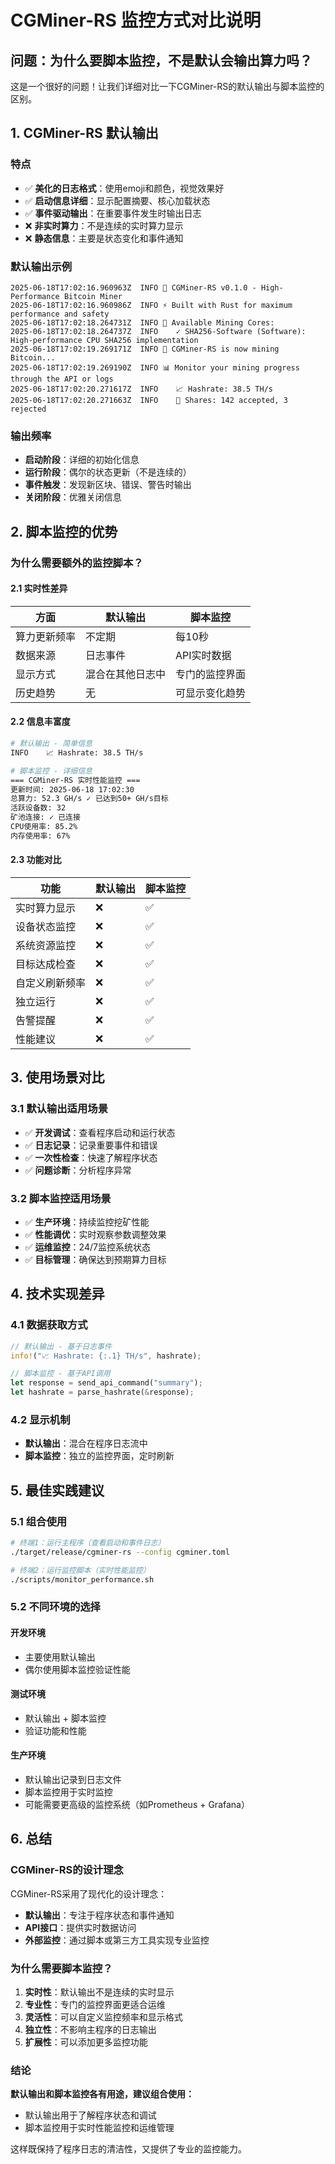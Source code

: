 # CGMiner-RS 监控方式对比说明

## 问题：为什么要脚本监控，不是默认会输出算力吗？

这是一个很好的问题！让我们详细对比一下CGMiner-RS的默认输出与脚本监控的区别。

## 1. CGMiner-RS 默认输出

### 特点
- ✅ **美化的日志格式**：使用emoji和颜色，视觉效果好
- ✅ **启动信息详细**：显示配置摘要、核心加载状态
- ✅ **事件驱动输出**：在重要事件发生时输出日志
- ❌ **非实时算力**：不是连续的实时算力显示
- ❌ **静态信息**：主要是状态变化和事件通知

### 默认输出示例
```
2025-06-18T17:02:16.960963Z  INFO 🦀 CGMiner-RS v0.1.0 - High-Performance Bitcoin Miner
2025-06-18T17:02:16.960986Z  INFO ⚡ Built with Rust for maximum performance and safety
2025-06-18T17:02:18.264731Z  INFO 🎯 Available Mining Cores:
2025-06-18T17:02:18.264737Z  INFO    ✓ SHA256-Software (Software): High-performance CPU SHA256 implementation
2025-06-18T17:02:19.269171Z  INFO 💎 CGMiner-RS is now mining Bitcoin...
2025-06-18T17:02:19.269190Z  INFO 📊 Monitor your mining progress through the API or logs
2025-06-18T17:02:20.271617Z  INFO    📈 Hashrate: 38.5 TH/s
2025-06-18T17:02:20.271663Z  INFO    🎯 Shares: 142 accepted, 3 rejected
```

### 输出频率
- **启动阶段**：详细的初始化信息
- **运行阶段**：偶尔的状态更新（不是连续的）
- **事件触发**：发现新区块、错误、警告时输出
- **关闭阶段**：优雅关闭信息

## 2. 脚本监控的优势

### 为什么需要额外的监控脚本？

#### 2.1 实时性差异
| 方面 | 默认输出 | 脚本监控 |
|------|----------|----------|
| 算力更新频率 | 不定期 | 每10秒 |
| 数据来源 | 日志事件 | API实时数据 |
| 显示方式 | 混合在其他日志中 | 专门的监控界面 |
| 历史趋势 | 无 | 可显示变化趋势 |

#### 2.2 信息丰富度
```bash
# 默认输出 - 简单信息
INFO    📈 Hashrate: 38.5 TH/s

# 脚本监控 - 详细信息
=== CGMiner-RS 实时性能监控 ===
更新时间: 2025-06-18 17:02:30
总算力: 52.3 GH/s ✓ 已达到50+ GH/s目标
活跃设备数: 32
矿池连接: ✓ 已连接
CPU使用率: 85.2%
内存使用率: 67%
```

#### 2.3 功能对比

| 功能 | 默认输出 | 脚本监控 |
|------|----------|----------|
| 实时算力显示 | ❌ | ✅ |
| 设备状态监控 | ❌ | ✅ |
| 系统资源监控 | ❌ | ✅ |
| 目标达成检查 | ❌ | ✅ |
| 自定义刷新频率 | ❌ | ✅ |
| 独立运行 | ❌ | ✅ |
| 告警提醒 | ❌ | ✅ |
| 性能建议 | ❌ | ✅ |

## 3. 使用场景对比

### 3.1 默认输出适用场景
- ✅ **开发调试**：查看程序启动和运行状态
- ✅ **日志记录**：记录重要事件和错误
- ✅ **一次性检查**：快速了解程序状态
- ✅ **问题诊断**：分析程序异常

### 3.2 脚本监控适用场景
- ✅ **生产环境**：持续监控挖矿性能
- ✅ **性能调优**：实时观察参数调整效果
- ✅ **运维监控**：24/7监控系统状态
- ✅ **目标管理**：确保达到预期算力目标

## 4. 技术实现差异

### 4.1 数据获取方式
```rust
// 默认输出 - 基于日志事件
info!("📈 Hashrate: {:.1} TH/s", hashrate);

// 脚本监控 - 基于API调用
let response = send_api_command("summary");
let hashrate = parse_hashrate(&response);
```

### 4.2 显示机制
- **默认输出**：混合在程序日志流中
- **脚本监控**：独立的监控界面，定时刷新

## 5. 最佳实践建议

### 5.1 组合使用
```bash
# 终端1：运行主程序（查看启动和事件日志）
./target/release/cgminer-rs --config cgminer.toml

# 终端2：运行监控脚本（实时性能监控）
./scripts/monitor_performance.sh
```

### 5.2 不同环境的选择

#### 开发环境
- 主要使用默认输出
- 偶尔使用脚本监控验证性能

#### 测试环境
- 默认输出 + 脚本监控
- 验证功能和性能

#### 生产环境
- 默认输出记录到日志文件
- 脚本监控用于实时监控
- 可能需要更高级的监控系统（如Prometheus + Grafana）

## 6. 总结

### CGMiner-RS的设计理念
CGMiner-RS采用了现代化的设计理念：
- **默认输出**：专注于程序状态和事件通知
- **API接口**：提供实时数据访问
- **外部监控**：通过脚本或第三方工具实现专业监控

### 为什么需要脚本监控？
1. **实时性**：默认输出不是连续的实时显示
2. **专业性**：专门的监控界面更适合运维
3. **灵活性**：可以自定义监控频率和显示格式
4. **独立性**：不影响主程序的日志输出
5. **扩展性**：可以添加更多监控功能

### 结论
**默认输出和脚本监控各有用途，建议组合使用：**
- 默认输出用于了解程序状态和调试
- 脚本监控用于实时性能监控和运维管理

这样既保持了程序日志的清洁性，又提供了专业的监控能力。
